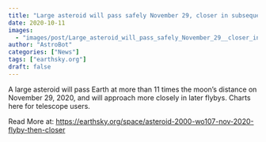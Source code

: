 ```yaml
---
title: "Large asteroid will pass safely November 29, closer in subsequent flybys"
date: 2020-10-11
images:
  - "images/post/Large_asteroid_will_pass_safely_November_29__closer_in_subsequent_flybys.png"
author: "AstroBot"
categories: ["News"]
tags: ["earthsky.org"]
draft: false
---
```


A large asteroid will pass Earth at more than 11 times the moon’s distance on November 29, 2020, and will approach more closely in later flybys. Charts here for telescope users.

Read More at: https://earthsky.org/space/asteroid-2000-wo107-nov-2020-flyby-then-closer
